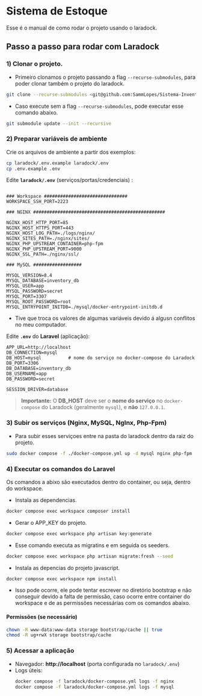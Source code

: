 # Sistema de Estoque

Esse é o manual de como rodar o projeto usando o laradock. 

## Passo a passo para rodar com Laradock

### 1) Clonar o projeto. 

- Primeiro clonamos o projeto passando a flag `--recurse-submodules`, para poder clonar também o projeto do laradock. 

```bash
git clone --recurse-submodules <git@github.com:SammLopes/Sistema-Inventario.git || https://github.com/SammLopes/Sistema-Inventario.git>
```
- Caso execute sem a flag `--recurse-submodules`, pode executar esse comando abaixo.
```bash
git submodule update --init --recursive
``` 

### 2) Preparar variáveis de ambiente
Crie os arquivos de ambiente a partir dos exemplos:

```bash
cp laradock/.env.example laradock/.env
cp .env.example .env
```

Edite **`laradock/.env`** (serviços/portas/credenciais) :
```

### Workspace ###############################
WORKSPACE_SSH_PORT=2223

### NGINX #################################################

NGINX_HOST_HTTP_PORT=85
NGINX_HOST_HTTPS_PORT=443
NGINX_HOST_LOG_PATH=./logs/nginx/
NGINX_SITES_PATH=./nginx/sites/
NGINX_PHP_UPSTREAM_CONTAINER=php-fpm
NGINX_PHP_UPSTREAM_PORT=9000
NGINX_SSL_PATH=./nginx/ssl/

### MySQL ##################

MYSQL_VERSION=8.4
MYSQL_DATABASE=inventory_db
MYSQL_USER=app
MYSQL_PASSWORD=secret
MYSQL_PORT=3307
MYSQL_ROOT_PASSWORD=root
MYSQL_ENTRYPOINT_INITDB=./mysql/docker-entrypoint-initdb.d

```
- Tive que troca os valores de algumas variáveis devido á algusn conflitos no meu computador. 

Edite **`.env`** do **Laravel** (aplicação):
```
APP_URL=http://localhost
DB_CONNECTION=mysql
DB_HOST=mysql          # nome do serviço no docker-compose do Laradock
DB_PORT=3306
DB_DATABASE=inventory_db
DB_USERNAME=app
DB_PASSWORD=secret

SESSION_DRIVER=database
```

> **Importante:** O **DB_HOST** deve ser o **nome do serviço** no `docker-compose` do Laradock (geralmente `mysql`), e **não** `127.0.0.1`.

### 3) Subir os serviços (Nginx, MySQL, NgInx, Php-Fpm)
- Para subir esses serviçoes entre na pasta do laradock dentro da raiz do projeto.
```bash
sudo docker compose -f ./docker-compose.yml up -d mysql nginx php-fpm  
```

### 4) Executar os comandos do Laravel 

Os comandos a abixo são executados dentro do container, ou seja, dentro do workspace. 

- Instala as dependencias. 
```bash
docker compose exec workspace composer install
```
- Gerar o APP_KEY do projeto. 
```bash
docker compose exec workspace php artisan key:generate
```
- Esse comando executa as migratins e em seguida os seeders. 
```bash
docker compose exec workspace php artisan migrate:fresh --seed 
```
- Instala  as depencias do projeto javascript. 
```bash
docker compose exec workspace npm install
```

- Isso pode ocorre, ele pode tentar escrever no diretório bootstrap e não conseguir devido a falta de permissão, caso ocorre entre container do workspace e de as permissões necessárias com os comandos abaixo.

#### Permissões (se necessário)
```bash
chown -R www-data:www-data storage bootstrap/cache || true
chmod -R ug+rwX storage bootstrap/cache
```

### 5) Acessar a aplicação
- Navegador: **http://localhost** (porta configurada no `laradock/.env`)
- Logs úteis:
  ```bash
  docker compose -f laradock/docker-compose.yml logs -f nginx
  docker compose -f laradock/docker-compose.yml logs -f mysql
  ```

